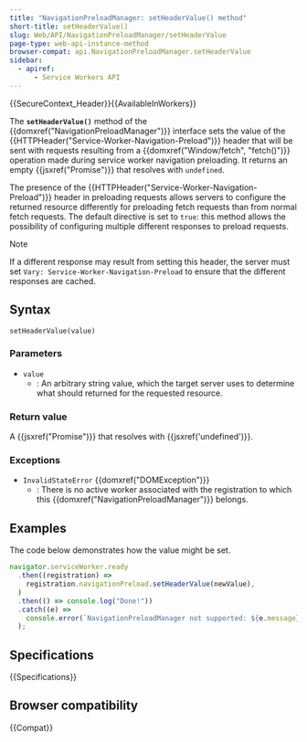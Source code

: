 ```yaml
---
title: "NavigationPreloadManager: setHeaderValue() method"
short-title: setHeaderValue()
slug: Web/API/NavigationPreloadManager/setHeaderValue
page-type: web-api-instance-method
browser-compat: api.NavigationPreloadManager.setHeaderValue
sidebar:
  - apiref:
      - Service Workers API
---
```


{{SecureContext_Header}}{{AvailableInWorkers}}

The **`setHeaderValue()`** method of the {{domxref("NavigationPreloadManager")}} interface sets the value of the {{HTTPHeader("Service-Worker-Navigation-Preload")}} header that will be sent with requests resulting from a {{domxref("Window/fetch", "fetch()")}} operation made during service worker navigation preloading.
It returns an empty {{jsxref("Promise")}} that resolves with `undefined`.

The presence of the {{HTTPHeader("Service-Worker-Navigation-Preload")}} header in preloading requests allows servers to configure the returned resource differently for preloading fetch requests than from normal fetch requests.
The default directive is set to `true`: this method allows the possibility of configuring multiple different responses to preload requests.

> [!NOTE]
> If a different response may result from setting this header, the server must set `Vary: Service-Worker-Navigation-Preload` to ensure that the different responses are cached.

## Syntax

```js-nolint
setHeaderValue(value)
```

### Parameters

- `value`
  - : An arbitrary string value, which the target server uses to determine what should returned for the requested resource.

### Return value

A {{jsxref("Promise")}} that resolves with {{jsxref('undefined')}}.

### Exceptions

- `InvalidStateError` {{domxref("DOMException")}}
  - : There is no active worker associated with the registration to which this {{domxref("NavigationPreloadManager")}} belongs.

## Examples

The code below demonstrates how the value might be set.

```js
navigator.serviceWorker.ready
  .then((registration) =>
    registration.navigationPreload.setHeaderValue(newValue),
  )
  .then(() => console.log("Done!"))
  .catch((e) =>
    console.error(`NavigationPreloadManager not supported: ${e.message}`),
  );
```

## Specifications

{{Specifications}}

## Browser compatibility

{{Compat}}
